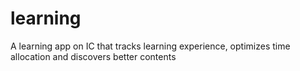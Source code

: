 # learning
A learning app on IC that tracks learning experience, optimizes time allocation and discovers better contents
